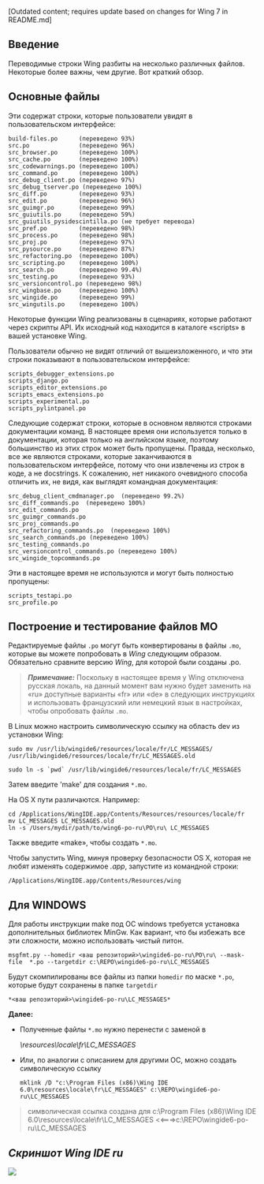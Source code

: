 [Outdated content; requires update based on changes for Wing 7 in README.md]

Введение
------------

Переводимые строки Wing разбиты на несколько различных файлов. Некоторые 
более важны, чем другие.  Вот краткий обзор.

Основные файлы
---------------

Эти содержат строки, которые пользователи увидят в пользовательском интерфейсе:

	
	build-files.po 		(переведено 93%)
	src.po 				(переведено 96%)
	src_browser.po 		(переведено 100%)
	src_cache.po  		(переведено 100%)
	src_codewarnings.po (переведено 100%)
	src_command.po 		(переведено 100%)
	src_debug_client.po (переведено 97%)
	src_debug_tserver.po (переведено 100%)
	src_diff.po 		(переведено 93%)
	src_edit.po 		(переведено 96%)
	src_guimgr.po 		(переведено 99%)
	src_guiutils.po 	(переведено 59%) 
	src_guiutils_pysidescintilla.po (не требует перевода)
	src_pref.po 		(переведено 98%)
	src_process.po 		(переведено 98%)
	src_proj.po 		(переведено 97%)
	src_pysource.po 	(переведено 87%)
	src_refactoring.po 	(переведено 100%)
	src_scripting.po  	(переведено 100%)
	src_search.po  		(переведено 99.4%)
	src_testing.po 		(переведено 93%)
	src_versioncontrol.po (переведено 98%)
	src_wingbase.po 	(переведено 100%)
	src_wingide.po 		(переведено 99%)
	src_wingutils.po 	(переведено 100%)

Некоторые функции Wing реализованы в сценариях, которые работают через скрипты API. Их исходный код находится в каталоге «scripts» в вашей установке Wing.

Пользователи обычно не видят отличий от вышеизложенного, и что эти строки показывают в пользовательском интерфейсе:
	
	scripts_debugger_extensions.po
	scripts_django.po
	scripts_editor_extensions.po
	scripts_emacs_extensions.po
	scripts_experimental.po
	scripts_pylintpanel.po

Следующие содержат строки, которые в основном являются строками документации команд.  В настоящее время они используется только в документации, которая только на английском языке, поэтому большинство из этих строк может
быть пропущены.  Правда, несколько, все же являются строками, которые заканчиваются в пользовательском интерфейсе, потому что они извлечены из строк в коде, а не docstrings.  К сожалению, нет никакого очевидного способа отличить их, не видя, как выглядят командная документация:
	
	src_debug_client_cmdmanager.po  (переведено 99.2%)
	src_diff_commands.po  (переведено 100%)
	src_edit_commands.po
	src_guimgr_commands.po
	src_proj_commands.po
	src_refactoring_commands.po  (переведено 100%)
	src_search_commands.po (переведено 100%)
	src_testing_commands.po
	src_versioncontrol_commands.po (переведено 100%)
	src_wingide_topcommands.po

Эти в настоящее время не используются и могут быть полностью пропущены:
	
	scripts_testapi.po
	src_profile.po

Построение и тестирование файлов МО
-----------------------------------

Редактируемые файлы `.po` могут быть конвертированы в файлы `.mo`, которые вы можете попробовать в *Wing* следующим образом. Обязательно сравните версию *Wing*, для которой были созданы .po.



> ***Примечание:*** Поскольку в настоящее время у Wing отключена русская локаль, на данный момент вам нужно будет заменить на «ru» доступные варианты «fr» или «de» в следующих инструкциях и использовать французский или немецкий язык в настройках, чтобы опробовать файлы `.mo`.

В Linux можно настроить символическую ссылку на область dev из установки Wing:
	
	sudo mv /usr/lib/wingide6/resources/locale/fr/LC_MESSAGES/ /usr/lib/wingide6/resources/locale/fr/LC_MESSAGES.old
	
	sudo ln -s `pwd` /usr/lib/wingide6/resources/locale/fr/LC_MESSAGES

Затем введите 'make' для создания `*.mo`.

На OS X пути различаются. Например:

	cd /Applications/WingIDE.app/Contents/Resources/resources/locale/fr
	mv LC_MESSAGES LC_MESSAGES.old
	ln -s /Users/mydir/path/to/wing6-po-ru\PO\ru\ LC_MESSAGES

Также введите «make», чтобы создать `*.mo`.

Чтобы запустить Wing, минуя проверку безопасности OS X, которая не любят изменять содержимое *.app*, запустите из командной строки:

    /Applications/WingIDE.app/Contents/Resources/wing

## Для WINDOWS ##
Для работы инструкции make под ОС windows требуется установка дополнительных библиотек MinGw.
Как вариант, что бы избежать все эти сложности, можно использовать чистый питон.

	msgfmt.py --homedir <ваш репозиторий>\wingide6-po-ru\PO\ru\ --mask-file  *.po --targetdir c:\REPO\wingide6-po-ru\LC_MESSAGES
   
Будут скомпилированы все файлы из папки `homedir` по маске `*.po`, которые будут сохранены в папке `targetdir`
  
	*<ваш репозиторий>\wingide6-po-ru\LC_MESSAGES*

**Далее:**

- Полученные файлы `*.mo` нужно перенести с заменой в 

	*<WINGPATH>\resources\locale\fr\LC_MESSAGES*

- Или, по аналогии с описанием для другими ОС, можно создать символическую ссылку

	`mklink /D "c:\Program Files (x86)\Wing IDE 6.0\resources\locale\fr\LC_MESSAGES" c:\REPO\wingide6-po-ru\LC_MESSAGES`
		

> символическая ссылка создана для c:\Program Files (x86)\Wing IDE 6.0\resources\locale\fr\LC_MESSAGES <<===>c:\REPO\wingide6-po-ru\LC_MESSAGES



## *Скриншот Wing IDE ru* ##
 
![](wing_ru_po.png)
